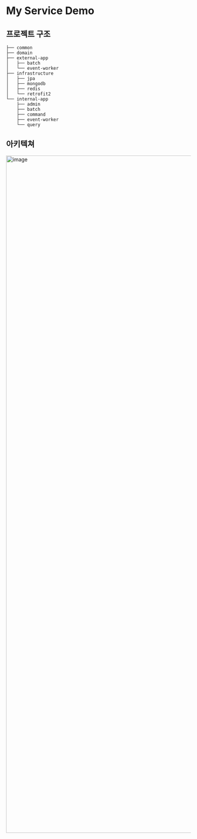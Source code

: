 # My Service Demo

## 프로젝트 구조

```
├── common
├── domain
├── external-app
│   ├── batch
│   └── event-worker
├── infrastructure
│   ├── jpa
│   ├── mongodb
│   ├── redis
│   └── retrofit2
└── internal-app
    ├── admin
    ├── batch
    ├── command
    ├── event-worker
    └── query
```

## 아키텍쳐

<img width="1847" alt="image" src="https://user-images.githubusercontent.com/23515771/166136906-df4a87c5-35b6-496d-8fe8-3f650656b65f.png">
